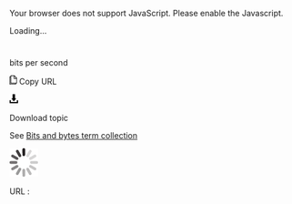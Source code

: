 Your browser does not support JavaScript. Please enable the Javascript.

Loading...

# 

bits per second

![Copy URL](media/bits-per-second/Copy.png)
Copy URL

![Download](media/bits-per-second/Download.png)

Download topic

See [Bits and bytes term collection](https://worldready.cloudapp.net/Styleguide/Read?id=2700&topicid=26920)

![In progress](media/bits-per-second/activity-large.gif)

URL :
